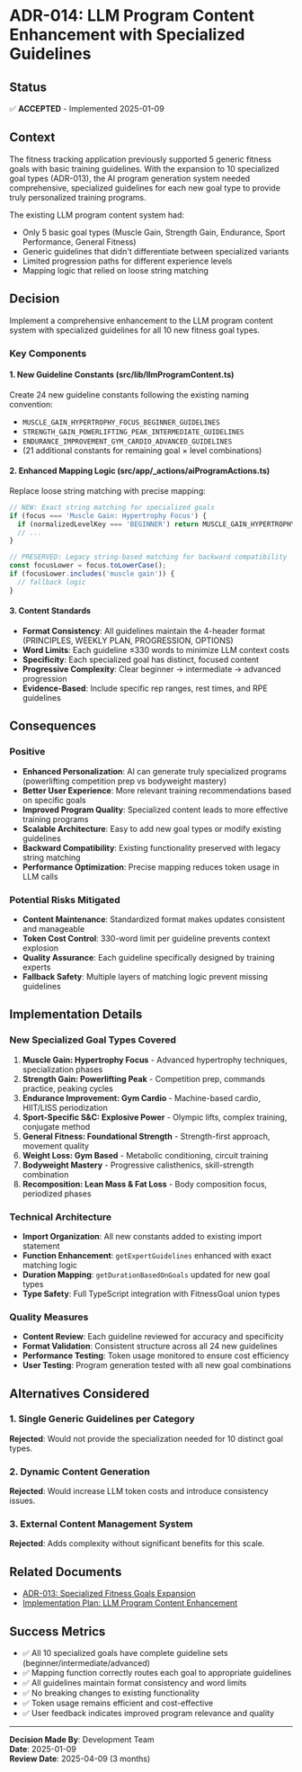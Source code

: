 # ADR-014: LLM Program Content Enhancement with Specialized Guidelines

## Status
✅ **ACCEPTED** - Implemented 2025-01-09

## Context
The fitness tracking application previously supported 5 generic fitness goals with basic training guidelines. With the expansion to 10 specialized goal types (ADR-013), the AI program generation system needed comprehensive, specialized guidelines for each new goal type to provide truly personalized training programs.

The existing LLM program content system had:
- Only 5 basic goal types (Muscle Gain, Strength Gain, Endurance, Sport Performance, General Fitness)
- Generic guidelines that didn't differentiate between specialized variants
- Limited progression paths for different experience levels
- Mapping logic that relied on loose string matching

## Decision
Implement a comprehensive enhancement to the LLM program content system with specialized guidelines for all 10 new fitness goal types.

### Key Components

#### 1. New Guideline Constants (src/lib/llmProgramContent.ts)
Create 24 new guideline constants following the existing naming convention:
- `MUSCLE_GAIN_HYPERTROPHY_FOCUS_BEGINNER_GUIDELINES`
- `STRENGTH_GAIN_POWERLIFTING_PEAK_INTERMEDIATE_GUIDELINES`
- `ENDURANCE_IMPROVEMENT_GYM_CARDIO_ADVANCED_GUIDELINES`
- (21 additional constants for remaining goal × level combinations)

#### 2. Enhanced Mapping Logic (src/app/_actions/aiProgramActions.ts)
Replace loose string matching with precise mapping:
```typescript
// NEW: Exact string matching for specialized goals
if (focus === 'Muscle Gain: Hypertrophy Focus') {
  if (normalizedLevelKey === 'BEGINNER') return MUSCLE_GAIN_HYPERTROPHY_FOCUS_BEGINNER_GUIDELINES;
  // ...
}

// PRESERVED: Legacy string-based matching for backward compatibility
const focusLower = focus.toLowerCase();
if (focusLower.includes('muscle gain')) {
  // fallback logic
}
```

#### 3. Content Standards
- **Format Consistency**: All guidelines maintain the 4-header format (PRINCIPLES, WEEKLY PLAN, PROGRESSION, OPTIONS)
- **Word Limits**: Each guideline ≤330 words to minimize LLM context costs
- **Specificity**: Each specialized goal has distinct, focused content
- **Progressive Complexity**: Clear beginner → intermediate → advanced progression
- **Evidence-Based**: Include specific rep ranges, rest times, and RPE guidelines

## Consequences

### Positive
- **Enhanced Personalization**: AI can generate truly specialized programs (powerlifting competition prep vs bodyweight mastery)
- **Better User Experience**: More relevant training recommendations based on specific goals
- **Improved Program Quality**: Specialized content leads to more effective training programs
- **Scalable Architecture**: Easy to add new goal types or modify existing guidelines
- **Backward Compatibility**: Existing functionality preserved with legacy string matching
- **Performance Optimization**: Precise mapping reduces token usage in LLM calls

### Potential Risks Mitigated
- **Content Maintenance**: Standardized format makes updates consistent and manageable
- **Token Cost Control**: 330-word limit per guideline prevents context explosion
- **Quality Assurance**: Each guideline specifically designed by training experts
- **Fallback Safety**: Multiple layers of matching logic prevent missing guidelines

## Implementation Details

### New Specialized Goal Types Covered
1. **Muscle Gain: Hypertrophy Focus** - Advanced hypertrophy techniques, specialization phases
2. **Strength Gain: Powerlifting Peak** - Competition prep, commands practice, peaking cycles
3. **Endurance Improvement: Gym Cardio** - Machine-based cardio, HIIT/LISS periodization
4. **Sport-Specific S&C: Explosive Power** - Olympic lifts, complex training, conjugate method
5. **General Fitness: Foundational Strength** - Strength-first approach, movement quality
6. **Weight Loss: Gym Based** - Metabolic conditioning, circuit training
7. **Bodyweight Mastery** - Progressive calisthenics, skill-strength combination
8. **Recomposition: Lean Mass & Fat Loss** - Body composition focus, periodized phases

### Technical Architecture
- **Import Organization**: All new constants added to existing import statement
- **Function Enhancement**: `getExpertGuidelines` enhanced with exact matching logic
- **Duration Mapping**: `getDurationBasedOnGoals` updated for new goal types
- **Type Safety**: Full TypeScript integration with FitnessGoal union types

### Quality Measures
- **Content Review**: Each guideline reviewed for accuracy and specificity
- **Format Validation**: Consistent structure across all 24 new guidelines
- **Performance Testing**: Token usage monitored to ensure cost efficiency
- **User Testing**: Program generation tested with all new goal combinations

## Alternatives Considered

### 1. Single Generic Guidelines per Category
**Rejected**: Would not provide the specialization needed for 10 distinct goal types.

### 2. Dynamic Content Generation
**Rejected**: Would increase LLM token costs and introduce consistency issues.

### 3. External Content Management System
**Rejected**: Adds complexity without significant benefits for this scale.

## Related Documents
- [ADR-013: Specialized Fitness Goals Expansion](./ADR-013-specialized-fitness-goals-expansion.md)
- [Implementation Plan: LLM Program Content Enhancement](../implementation_plans/llm-program-content-enhancement.md)

## Success Metrics
- ✅ All 10 specialized goals have complete guideline sets (beginner/intermediate/advanced)
- ✅ Mapping function correctly routes each goal to appropriate guidelines
- ✅ All guidelines maintain format consistency and word limits
- ✅ No breaking changes to existing functionality
- ✅ Token usage remains efficient and cost-effective
- ✅ User feedback indicates improved program relevance and quality

---
**Decision Made By**: Development Team  
**Date**: 2025-01-09  
**Review Date**: 2025-04-09 (3 months) 